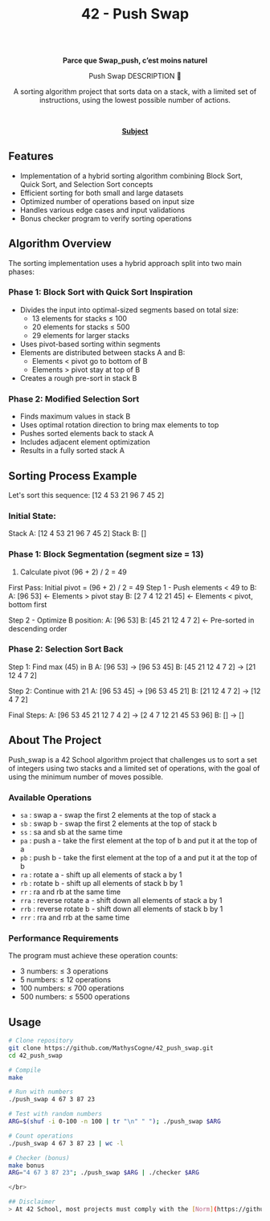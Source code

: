 <div align="center">
<h1>42 - Push Swap</h1>
<!-- <img src="textures/screenshots/main.gif" alt="Main GIF" width="650" /> -->

</br>
</br>

<strong>Parce que Swap_push, c’est moins naturel</strong>

<p>Push Swap DESCRIPTION 🌟<p>
<p>A sorting algorithm project that sorts data on a stack, with a limited set of instructions, using the lowest possible number of actions.</p>

</br>

<p><a href="https://github.com/MathysCogne/42_push_swap/blob/main/subject/fr.subject.pdf"><strong>Subject</strong></a></p>

</div>

## Features

- Implementation of a hybrid sorting algorithm combining Block Sort, Quick Sort, and Selection Sort concepts
- Efficient sorting for both small and large datasets
- Optimized number of operations based on input size
- Handles various edge cases and input validations
- Bonus checker program to verify sorting operations

## Algorithm Overview

The sorting implementation uses a hybrid approach split into two main phases:

### Phase 1: Block Sort with Quick Sort Inspiration
- Divides the input into optimal-sized segments based on total size:
  - 13 elements for stacks ≤ 100
  - 20 elements for stacks ≤ 500
  - 29 elements for larger stacks
- Uses pivot-based sorting within segments
- Elements are distributed between stacks A and B:
  - Elements < pivot go to bottom of B
  - Elements > pivot stay at top of B
- Creates a rough pre-sort in stack B

### Phase 2: Modified Selection Sort
- Finds maximum values in stack B
- Uses optimal rotation direction to bring max elements to top
- Pushes sorted elements back to stack A
- Includes adjacent element optimization
- Results in a fully sorted stack A

## Sorting Process Example

Let's sort this sequence: [12 4 53 21 96 7 45 2]

### Initial State:
Stack A: [12 4 53 21 96 7 45 2]
Stack B: []

### Phase 1: Block Segmentation (segment size = 13)
1. Calculate pivot (96 + 2) / 2 = 49

First Pass:
Initial pivot = (96 + 2) / 2 = 49
Step 1 - Push elements < 49 to B: 
A: [96 53] ← Elements > pivot stay 
B: [2 7 4 12 21 45] ← Elements < pivot, bottom first

Step 2 - Optimize B position: 
A: [96 53] 
B: [45 21 12 4 7 2] ← Pre-sorted in descending order

### Phase 2: Selection Sort Back

Step 1: Find max (45) in B 
A: [96 53] → [96 53 45] 
B: [45 21 12 4 7 2] → [21 12 4 7 2]

Step 2: Continue with 21 
A: [96 53 45] → [96 53 45 21] 
B: [21 12 4 7 2] → [12 4 7 2]

Final Steps: 
A: [96 53 45 21 12 7 4 2] → [2 4 7 12 21 45 53 96] 
B: [] → []

## About The Project

Push_swap is a 42 School algorithm project that challenges us to sort a set of integers using two stacks and a limited set of operations, with the goal of using the minimum number of moves possible.

### Available Operations

- `sa` : swap a - swap the first 2 elements at the top of stack a
- `sb` : swap b - swap the first 2 elements at the top of stack b
- `ss` : sa and sb at the same time
- `pa` : push a - take the first element at the top of b and put it at the top of a
- `pb` : push b - take the first element at the top of a and put it at the top of b
- `ra` : rotate a - shift up all elements of stack a by 1
- `rb` : rotate b - shift up all elements of stack b by 1
- `rr` : ra and rb at the same time
- `rra` : reverse rotate a - shift down all elements of stack a by 1
- `rrb` : reverse rotate b - shift down all elements of stack b by 1
- `rrr` : rra and rrb at the same time

### Performance Requirements

The program must achieve these operation counts:
- 3 numbers: ≤ 3 operations
- 5 numbers: ≤ 12 operations
- 100 numbers: ≤ 700 operations
- 500 numbers: ≤ 5500 operations

## Usage

```bash
# Clone repository
git clone https://github.com/MathysCogne/42_push_swap.git
cd 42_push_swap

# Compile
make

# Run with numbers
./push_swap 4 67 3 87 23

# Test with random numbers
ARG=$(shuf -i 0-100 -n 100 | tr "\n" " "); ./push_swap $ARG

# Count operations
./push_swap 4 67 3 87 23 | wc -l

# Checker (bonus)
make bonus
ARG="4 67 3 87 23"; ./push_swap $ARG | ./checker $ARG

</br>

## Disclaimer
> At 42 School, most projects must comply with the [Norm](https://github.com/42School/norminette/blob/master/pdf/en.norm.pdf).